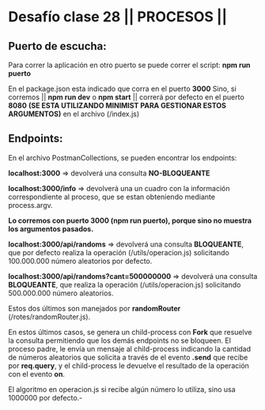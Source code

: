 # Desafío clase 28 || PROCESOS ||


## Puerto de escucha:

Para correr la aplicación en otro puerto se puede correr el script: 
**npm run puerto**

En el package.json esta indicado que corra en el puerto **3000**
Sino,  si corremos 
|| **npm run dev** o **npm start** ||
 correrá por defecto en el puerto **8080**
**(SE ESTA UTILIZANDO MINIMIST PARA GESTIONAR ESTOS ARGUMENTOS)**
en el archivo (/index.js)


## Endpoints:
En el archivo PostmanCollections, se pueden encontrar los endpoints:

**localhost:3000**  => devolverá una consulta **NO-BLOQUEANTE**

**localhost:3000/info**  => devolverá una un cuadro con la información correspondiente al proceso, que se estan obteniendo mediante process.argv.

**Lo corremos con puerto 3000 (npm run puerto), porque sino no muestra los argumentos pasados.**

**localhost:3000/api/randoms**  => devolverá una consulta **BLOQUEANTE**, que por defecto realiza la operación (/utils/operacion.js) solicitando 100.000.000 número aleatorios por defecto.

**localhost:3000/api/randoms?cant=500000000**  => devolverá una consulta **BLOQUEANTE**, que realiza la operación (/utils/operacion.js) solicitando 500.000.000 número aleatorios.

Estos dos últimos son manejados por **randomRouter** (/rotes/randomRouter.js).

En estos últimos casos, se genera un child-process con **Fork** que resuelve la consulta permitiendo que los demás endpoints no se bloqueen.
El proceso padre, le envía un mensaje al child-process indicando la cantidad de números aleatorios que solicita a través de el evento **.send** que recibe por **req.query**, y el child-process le devuelve el resultado de la operación con el evento **on**.

El algoritmo en operacion.js si recibe algún número lo utiliza, sino usa 1000000 por defecto.-



